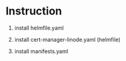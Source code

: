 # Instruction

1. install helmfile.yaml

2. install cert-manager-linode.yaml (helmfile)

3. install manifests.yaml
